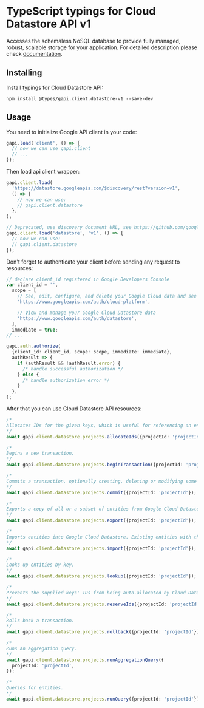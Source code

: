 # TypeScript typings for Cloud Datastore API v1

Accesses the schemaless NoSQL database to provide fully managed, robust, scalable storage for your application.
For detailed description please check [documentation](https://cloud.google.com/datastore/).

## Installing

Install typings for Cloud Datastore API:

```
npm install @types/gapi.client.datastore-v1 --save-dev
```

## Usage

You need to initialize Google API client in your code:

```typescript
gapi.load('client', () => {
  // now we can use gapi.client
  // ...
});
```

Then load api client wrapper:

```typescript
gapi.client.load(
  'https://datastore.googleapis.com/$discovery/rest?version=v1',
  () => {
    // now we can use:
    // gapi.client.datastore
  },
);
```

```typescript
// Deprecated, use discovery document URL, see https://github.com/google/google-api-javascript-client/blob/master/docs/reference.md#----gapiclientloadname----version----callback--
gapi.client.load('datastore', 'v1', () => {
  // now we can use:
  // gapi.client.datastore
});
```

Don't forget to authenticate your client before sending any request to resources:

```typescript
// declare client_id registered in Google Developers Console
var client_id = '',
  scope = [
    // See, edit, configure, and delete your Google Cloud data and see the email address for your Google Account.
    'https://www.googleapis.com/auth/cloud-platform',

    // View and manage your Google Cloud Datastore data
    'https://www.googleapis.com/auth/datastore',
  ],
  immediate = true;
// ...

gapi.auth.authorize(
  {client_id: client_id, scope: scope, immediate: immediate},
  authResult => {
    if (authResult && !authResult.error) {
      /* handle successful authorization */
    } else {
      /* handle authorization error */
    }
  },
);
```

After that you can use Cloud Datastore API resources: <!-- TODO: make this work for multiple namespaces -->

```typescript
/*
Allocates IDs for the given keys, which is useful for referencing an entity before it is inserted.
*/
await gapi.client.datastore.projects.allocateIds({projectId: 'projectId'});

/*
Begins a new transaction.
*/
await gapi.client.datastore.projects.beginTransaction({projectId: 'projectId'});

/*
Commits a transaction, optionally creating, deleting or modifying some entities.
*/
await gapi.client.datastore.projects.commit({projectId: 'projectId'});

/*
Exports a copy of all or a subset of entities from Google Cloud Datastore to another storage system, such as Google Cloud Storage. Recent updates to entities may not be reflected in the export. The export occurs in the background and its progress can be monitored and managed via the Operation resource that is created. The output of an export may only be used once the associated operation is done. If an export operation is cancelled before completion it may leave partial data behind in Google Cloud Storage.
*/
await gapi.client.datastore.projects.export({projectId: 'projectId'});

/*
Imports entities into Google Cloud Datastore. Existing entities with the same key are overwritten. The import occurs in the background and its progress can be monitored and managed via the Operation resource that is created. If an ImportEntities operation is cancelled, it is possible that a subset of the data has already been imported to Cloud Datastore.
*/
await gapi.client.datastore.projects.import({projectId: 'projectId'});

/*
Looks up entities by key.
*/
await gapi.client.datastore.projects.lookup({projectId: 'projectId'});

/*
Prevents the supplied keys' IDs from being auto-allocated by Cloud Datastore.
*/
await gapi.client.datastore.projects.reserveIds({projectId: 'projectId'});

/*
Rolls back a transaction.
*/
await gapi.client.datastore.projects.rollback({projectId: 'projectId'});

/*
Runs an aggregation query.
*/
await gapi.client.datastore.projects.runAggregationQuery({
  projectId: 'projectId',
});

/*
Queries for entities.
*/
await gapi.client.datastore.projects.runQuery({projectId: 'projectId'});
```
